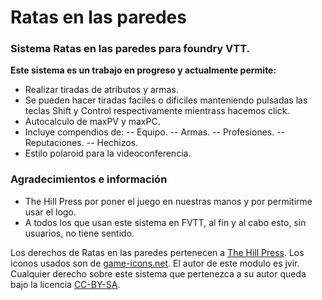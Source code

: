 # Ratas en las paredes
### Sistema Ratas en las paredes para foundry VTT.

**Este sistema es un trabajo en progreso y actualmente permite:**
- Realizar tiradas de atributos y armas.
- Se pueden hacer tiradas faciles o dificiles manteniendo pulsadas las teclas Shift y Control respectivamente mientrass hacemos click.
- Autocalculo de maxPV y maxPC.
- Incluye compendios de:
-- Equipo.
-- Armas.
-- Profesiones.
-- Reputaciones.
-- Hechizos.
- Estilo polaroid para la videoconferencia.


### Agradecimientos e información

- The Hill Press por poner el juego en nuestras manos y por permitirme usar el logo.
- A todos los que usan este sistema en FVTT, al fin y al cabo esto, sin usuarios, no tiene sentido.


Los derechos de Ratas en las paredes pertenecen a [The Hill Press](https://www.thehillspress.es/).
Los iconos usados son de [game-icons.net](https://game-icons.net).
El autor de este modulo es jvir. Cualquier derecho sobre este sistema que pertenezca a su autor queda bajo la licencia [CC-BY-SA](https://creativecommons.org/licenses/by-sa/3.0/es/).
